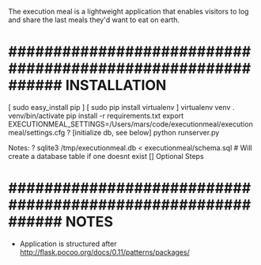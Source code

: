 The execution meal is a lightweight application that enables 
visitors to log and share the last meals they'd want to eat on earth.


# ############################################################ INSTALLATION
[ sudo easy_install pip ]
[ sudo pip install virtualenv ]
virtualenv venv
. venv/bin/activate
pip install -r requirements.txt
export EXECUTIONMEAL_SETTINGS=/Users/mars/code/executionmeal/executionmeal/settings.cfg
? [initialize db, see below]
python runserver.py


Notes:
? sqlite3 /tmp/executionmeal.db < executionmeal/schema.sql 		# Will create a database table if one doesnt exist
[] Optional Steps

# ############################################################ NOTES

- Application is structured after  http://flask.pocoo.org/docs/0.11/patterns/packages/


